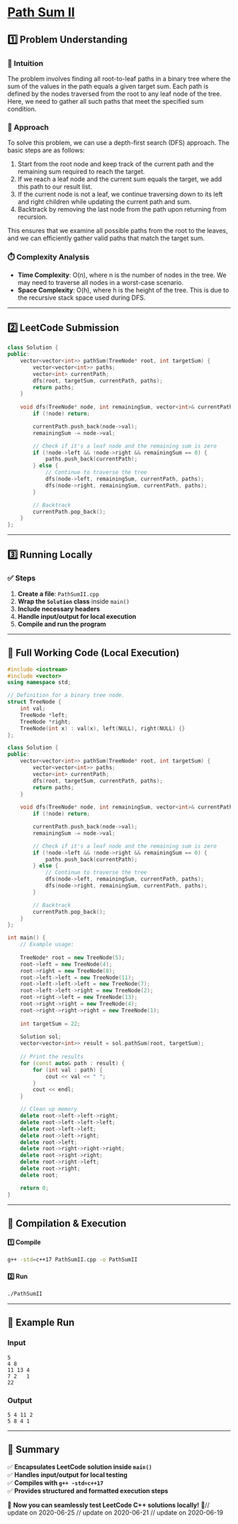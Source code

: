 # **[Path Sum II](https://leetcode.com/problems/path-sum-ii/description/)**  

## **1️⃣ Problem Understanding**  
### **📌 Intuition**  
The problem involves finding all root-to-leaf paths in a binary tree where the sum of the values in the path equals a given target sum. Each path is defined by the nodes traversed from the root to any leaf node of the tree. Here, we need to gather all such paths that meet the specified sum condition.

### **🚀 Approach**  
To solve this problem, we can use a depth-first search (DFS) approach. The basic steps are as follows:
1. Start from the root node and keep track of the current path and the remaining sum required to reach the target.
2. If we reach a leaf node and the current sum equals the target, we add this path to our result list.
3. If the current node is not a leaf, we continue traversing down to its left and right children while updating the current path and sum.
4. Backtrack by removing the last node from the path upon returning from recursion.

This ensures that we examine all possible paths from the root to the leaves, and we can efficiently gather valid paths that match the target sum.

### **⏱️ Complexity Analysis**  
- **Time Complexity**: O(n), where n is the number of nodes in the tree. We may need to traverse all nodes in a worst-case scenario.
- **Space Complexity**: O(h), where h is the height of the tree. This is due to the recursive stack space used during DFS.

---  

## **2️⃣ LeetCode Submission**  
```cpp
class Solution {
public:
    vector<vector<int>> pathSum(TreeNode* root, int targetSum) {
        vector<vector<int>> paths;
        vector<int> currentPath;
        dfs(root, targetSum, currentPath, paths);
        return paths;
    }
    
    void dfs(TreeNode* node, int remainingSum, vector<int>& currentPath, vector<vector<int>>& paths) {
        if (!node) return;

        currentPath.push_back(node->val);
        remainingSum -= node->val;

        // Check if it's a leaf node and the remaining sum is zero
        if (!node->left && !node->right && remainingSum == 0) {
            paths.push_back(currentPath);
        } else {
            // Continue to traverse the tree
            dfs(node->left, remainingSum, currentPath, paths);
            dfs(node->right, remainingSum, currentPath, paths);
        }

        // Backtrack
        currentPath.pop_back();
    }
};  
```  

---  

## **3️⃣ Running Locally**  
### **✅ Steps**  
1. **Create a file**: `PathSumII.cpp`  
2. **Wrap the `Solution` class** inside `main()`  
3. **Include necessary headers**  
4. **Handle input/output for local execution**  
5. **Compile and run the program**  

---  

## **📝 Full Working Code (Local Execution)**  
```cpp
#include <iostream>
#include <vector>
using namespace std;

// Definition for a binary tree node.
struct TreeNode {
    int val;
    TreeNode *left;
    TreeNode *right;
    TreeNode(int x) : val(x), left(NULL), right(NULL) {}
};

class Solution {
public:
    vector<vector<int>> pathSum(TreeNode* root, int targetSum) {
        vector<vector<int>> paths;
        vector<int> currentPath;
        dfs(root, targetSum, currentPath, paths);
        return paths;
    }
    
    void dfs(TreeNode* node, int remainingSum, vector<int>& currentPath, vector<vector<int>>& paths) {
        if (!node) return;

        currentPath.push_back(node->val);
        remainingSum -= node->val;

        // Check if it's a leaf node and the remaining sum is zero
        if (!node->left && !node->right && remainingSum == 0) {
            paths.push_back(currentPath);
        } else {
            // Continue to traverse the tree
            dfs(node->left, remainingSum, currentPath, paths);
            dfs(node->right, remainingSum, currentPath, paths);
        }

        // Backtrack
        currentPath.pop_back();
    }
};

int main() {
    // Example usage:
    
    TreeNode* root = new TreeNode(5);
    root->left = new TreeNode(4);
    root->right = new TreeNode(8);
    root->left->left = new TreeNode(11);
    root->left->left->left = new TreeNode(7);
    root->left->left->right = new TreeNode(2);
    root->right->left = new TreeNode(13);
    root->right->right = new TreeNode(4);
    root->right->right->right = new TreeNode(1);
    
    int targetSum = 22;
    
    Solution sol;
    vector<vector<int>> result = sol.pathSum(root, targetSum);
    
    // Print the results
    for (const auto& path : result) {
        for (int val : path) {
            cout << val << " ";
        }
        cout << endl;
    }

    // Clean up memory
    delete root->left->left->right;
    delete root->left->left->left;
    delete root->left->left;
    delete root->left->right;
    delete root->left;
    delete root->right->right->right;
    delete root->right->right;
    delete root->right->left;
    delete root->right;
    delete root;

    return 0;
}  
```  

---  

## **🔧 Compilation & Execution**  
#### **1️⃣ Compile**  
```bash
g++ -std=c++17 PathSumII.cpp -o PathSumII
```  

#### **2️⃣ Run**  
```bash
./PathSumII
```  

---  

## **🎯 Example Run**  
### **Input**  
```
5
4 8
11 13 4
7 2   1
22
```  
### **Output**  
```
5 4 11 2 
5 8 4 1 
```  

---  

## **📌 Summary**  
✅ **Encapsulates LeetCode solution inside `main()`**  
✅ **Handles input/output for local testing**  
✅ **Compiles with `g++ -std=c++17`**  
✅ **Provides structured and formatted execution steps**  

🚀 **Now you can seamlessly test LeetCode C++ solutions locally!** 🚀// update on 2020-06-25
// update on 2020-06-21
// update on 2020-06-19
